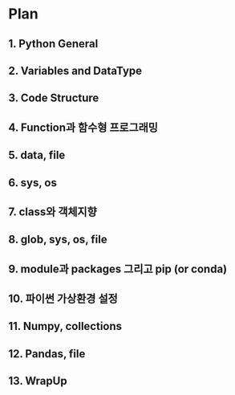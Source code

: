 # Plan

## 1. Python General

## 2. Variables and DataType

## 3. Code Structure

## 4. Function과 함수형 프로그래밍

## 5. data, file

## 6. sys, os

## 7. class와 객체지향 

## 8. glob, sys, os, file

## 9. module과 packages 그리고 pip (or conda)

## 10. 파이썬 가상환경 설정

## 11. Numpy, collections

## 12. Pandas, file

## 13. WrapUp
